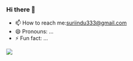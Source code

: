 ### Hi there 👋


- 📫 How to reach me:suriindu333@gmail.com
- 😄 Pronouns: ...
- ⚡ Fun fact: ...
  
[![](https://visitcount.itsvg.in/api?id=Indu&label=Profile%20Views&color=1&icon=5&pretty=false)](https://visitcount.itsvg.in)
